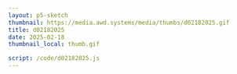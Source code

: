 ```yaml
---
layout: p5-sketch
thumbnail: https://media.awd.systems/media/thumbs/d02182025.gif
title: d02182025
date: 2025-02-18
thumbnail_local: thumb.gif

script: /code/d02182025.js
---
```

